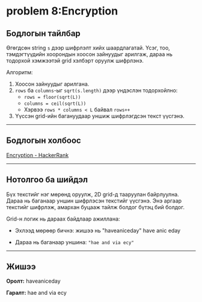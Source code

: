 # problem 8:Encryption 

## Бодлогын тайлбар

Өгөгдсөн string `s` дээр шифрлэлт хийх шаардлагатай. Үсэг, тоо, тэмдэгтүүдийн хоорондын хоосон зайнуудыг арилгаж, дараа нь тодорхой хэмжээтэй grid хэлбэрт оруулж шифрлэнэ.

Алгоритм:
1. Хоосон зайнуудыг арилгана.
2. `rows` ба `columns`-ыг `sqrt(s.length)` дээр үндэслэн тодорхойлно:
   - `rows = floor(sqrt(L))`
   - `columns = ceil(sqrt(L))`
   - Хэрвээ `rows * columns < L` байвал `rows++`
3. Үүссэн grid-ийн багануудаар уншиж шифрлэгдсэн текст үүсгэнэ.

---

## Бодлогын холбоос

[Encryption - HackerRank](https://www.hackerrank.com/challenges/encryption/problem?isFullScreen=true)

---

## Нотолгоо ба шийдэл

Бүх текстийг нэг мөрөнд оруулж, 2D grid-д тааруулан байрлуулна. Дараа нь баганаар уншин шифрлэсэн текстийг үүсгэнэ. Энэ аргаар текстийг шифрлэж, амархан буцааж тайлж болдог бүтэц бий болдог.

Grid-н логик нь дараах байдлаар ажиллана:
- Эхлээд мөрөөр бичнэ: жишээ нь "haveaniceday"
have
anic
eday


- Дараа нь баганаар уншина: `"hae and via ecy"`

---

## Жишээ

**Оролт:**
haveaniceday


**Гаралт:**
hae and via ecy

